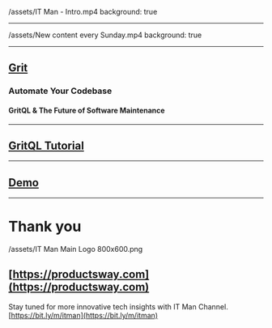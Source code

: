 /assets/IT Man - Intro.mp4
background: true

---

/assets/New content every Sunday.mp4
background: true

---

## [Grit](https://www.grit.io/)

### Automate Your Codebase

#### GritQL & The Future of Software Maintenance

---

## [GritQL Tutorial](https://docs.grit.io/tutorials/gritql)

---

## [Demo](https://github.com/jellydn/firebolt-grit-demo)

---

# Thank you

/assets/IT Man Main Logo 800x600.png

## [https://productsway.com](https://productsway.com)

Stay tuned for more innovative tech insights with IT Man Channel.
[https://bit.ly/m/itman](https://bit.ly/m/itman)
